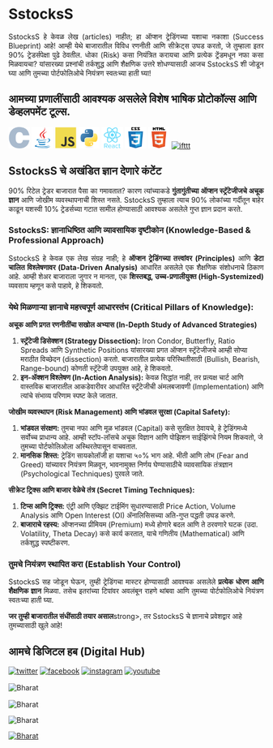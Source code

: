 <h1>SstocksS</h1>
<p style="text-align: justify;">SstocksS हे केवळ लेख (articles) नाहीत; हा ऑप्शन ट्रेडिंगच्या यशाचा नकाशा (Success Blueprint) आहे! आम्ही येथे बाजारातील विविध रणनीती आणि सीक्रेट्स उघड करतो, जे तुम्हाला इतर 90% ट्रेडर्सपेक्षा पुढे ठेवतील. धोका (Risk) कसा नियंत्रित करायचा आणि प्रत्येक ट्रेंडमधून नफा कसा मिळवायचा? यांसारख्या प्रश्नांची तर्कशुद्ध आणि शैक्षणिक उत्तरे शोधण्यासाठी आजच SstocksS शी जोडून घ्या आणि तुमच्या पोर्टफोलिओचे नियंत्रण स्वतःच्या हाती घ्या!</p>
<h2>आमच्या प्रणालींसाठी आवश्यक असलेले विशेष भाषिक प्रोटोकॉल्स आणि डेव्हलपमेंट टूल्स.</h2>
<p><a target="_blank" href="https://raw.githubusercontent.com/devicons/devicon/master/icons/c/c-original.svg" style="display: inline-block;"><img src="https://raw.githubusercontent.com/devicons/devicon/master/icons/c/c-original.svg" alt="c" width="42" height="42" /></a>
<a target="_blank" href="https://raw.githubusercontent.com/devicons/devicon/master/icons/java/java-original.svg" style="display: inline-block;"><img src="https://raw.githubusercontent.com/devicons/devicon/master/icons/java/java-original.svg" alt="java" width="42" height="42" /></a>
<a target="_blank" href="https://raw.githubusercontent.com/devicons/devicon/master/icons/javascript/javascript-original.svg" style="display: inline-block;"><img src="https://raw.githubusercontent.com/devicons/devicon/master/icons/javascript/javascript-original.svg" alt="javascript" width="42" height="42" /></a>
<a target="_blank" href="https://raw.githubusercontent.com/devicons/devicon/master/icons/python/python-original.svg" style="display: inline-block;"><img src="https://raw.githubusercontent.com/devicons/devicon/master/icons/python/python-original.svg" alt="python" width="42" height="42" /></a>
<a target="_blank" href="https://raw.githubusercontent.com/devicons/devicon/master/icons/react/react-original-wordmark.svg" style="display: inline-block;"><img src="https://raw.githubusercontent.com/devicons/devicon/master/icons/react/react-original-wordmark.svg" alt="react" width="42" height="42" /></a>
<a target="_blank" href="https://raw.githubusercontent.com/devicons/devicon/master/icons/css3/css3-original-wordmark.svg" style="display: inline-block;"><img src="https://raw.githubusercontent.com/devicons/devicon/master/icons/css3/css3-original-wordmark.svg" alt="css3" width="42" height="42" /></a>
<a target="_blank" href="https://raw.githubusercontent.com/devicons/devicon/master/icons/html5/html5-original-wordmark.svg" style="display: inline-block;"><img src="https://raw.githubusercontent.com/devicons/devicon/master/icons/html5/html5-original-wordmark.svg" alt="html5" width="42" height="42" /></a>
<a target="_blank" href="https://www.vectorlogo.zone/logos/ifttt/ifttt-ar21.svg" style="display: inline-block;"><img src="https://www.vectorlogo.zone/logos/ifttt/ifttt-ar21.svg" alt="ifttt" width="42" height="42" /></a></p>
<h2>SstocksS चे अखंडित ज्ञान देणारे कंटेंट</h2>
<p style="text-align: justify;">90% रिटेल ट्रेडर बाजारात पैसा का गमावतात? कारण त्यांच्याकडे <strong>गुंतागुंतीच्या ऑप्शन स्ट्रॅटेजीजचे अचूक ज्ञान</strong> आणि जोखीम व्यवस्थापनाची शिस्त नसते. SstocksS तुम्हाला त्याच 90% लोकांच्या गर्दीतून बाहेर काढून यशस्वी 10% ट्रेडर्सच्या गटात सामील होण्यासाठी आवश्यक असलेले गुप्त ज्ञान प्रदान करते.</p>
<h3>SstocksS: ज्ञानाधिष्ठित आणि व्यावसायिक दृष्टीकोन (Knowledge-Based & Professional Approach)</h3>
<p style="text-align: justify;">SstocksS हे केवळ एक लेख संग्रह नाही; हे <strong>ऑप्शन ट्रेडिंगच्या तत्त्वांवर (Principles)</strong> आणि <strong>डेटा चालित विश्लेषणावर (Data-Driven Analysis)</strong> आधारित असलेले एक शैक्षणिक संशोधनाचे ठिकाण आहे. आम्ही शेअर बाजाराला जुगार न मानता, एक <strong>शिस्तबद्ध, उच्च-प्रणालीयुक्त (High-Systemized)</strong> व्यवसाय म्हणून कसे पाहावे, हे शिकवतो.</p>
<h3>येथे मिळणाऱ्या ज्ञानाचे महत्त्वपूर्ण आधारस्तंभ (Critical Pillars of Knowledge):</h3>
<strong>अचूक आणि प्रगत रणनीतींचा सखोल अभ्यास (In-Depth Study of Advanced Strategies)</strong>
<ol class="box-numbers">
  <li><strong>स्ट्रॅटेजी डिसेक्शन (Strategy Dissection):</strong> Iron Condor, Butterfly, Ratio Spreads आणि Synthetic Positions यांसारख्या प्रगत ऑप्शन स्ट्रॅटेजीजचे आम्ही सोप्या मराठीत विच्छेदन (dissection) करतो. बाजारातील प्रत्येक परिस्थितीसाठी (Bullish, Bearish, Range-bound) कोणती स्ट्रॅटेजी उपयुक्त आहे, हे शिकवतो.</li>
  <li><strong>इन-ॲक्शन विश्लेषण (In-Action Analysis):</strong> केवळ सिद्धांत नाही, तर प्रत्यक्ष चार्ट आणि वास्तविक बाजारातील आकडेवारीवर आधारित स्ट्रॅटेजीची अंमलबजावणी (Implementation) आणि त्यांचे संभाव्य परिणाम स्पष्ट केले जातात.</li>
</ol>
<strong>जोखीम व्यवस्थापन (Risk Management) आणि भांडवल सुरक्षा (Capital Safety):</strong>
<ol class="box-numbers">
  <li><strong>भांडवल संरक्षण:</strong> तुमचा नफा आणि मूळ भांडवल (Capital) कसे सुरक्षित ठेवायचे, हे ट्रेडिंगमध्ये सर्वोच्च प्राधान्य आहे. आम्ही स्टॉप-लॉसचे अचूक विज्ञान आणि पोझिशन साईझिंगचे नियम शिकवतो, जे तुमच्या पोर्टफोलिओला अस्थिरतेपासून वाचवतात.</li>
  <li><strong>मानसिक शिस्त:</strong> ट्रेडिंग सायकोलॉजी हा यशाचा ५०% भाग आहे. भीती आणि लोभ (Fear and Greed) यांच्यावर नियंत्रण मिळवून, भावनामुक्त निर्णय घेण्यासाठीचे व्यावसायिक तंत्रज्ञान (Psychological Techniques) पुरवले जाते.</li>
</ol>
<strong>सीक्रेट ट्रिक्स आणि बाजार वेळेचे तंत्र (Secret Timing Techniques):</strong>
<ol>
   <li><strong>टिप्स आणि ट्रिक्स:</strong> एंट्री आणि एक्झिट टाईमिंग सुधारण्यासाठी Price Action, Volume Analysis आणि Open Interest (OI) ॲनालिसिसच्या अति-गुप्त पद्धती उघड करणे.</li>
    <li><strong>बाजाराचे रहस्य:</strong> ऑप्शनच्या प्रीमियम (Premium) मध्ये होणारे बदल आणि ते ठरवणारे घटक (उदा. Volatility, Theta Decay) कसे कार्य करतात, याचे गणितीय (Mathematical) आणि तर्कशुद्ध स्पष्टीकरण.</li>
</ol>
<h3>तुमचे नियंत्रण स्थापित करा (Establish Your Control)</h3>
<p style="text-align: justify;">SstocksS सह जोडून घेऊन, तुम्ही ट्रेडिंगचा मास्टर होण्यासाठी आवश्यक असलेले <strong>प्रत्येक धोरण आणि शैक्षणिक ज्ञान</strong> मिळवा. तसेच इतरांच्या टिपांवर अवलंबून राहणे थांबवा आणि तुमच्या पोर्टफोलिओचे नियंत्रण स्वतःच्या हाती घ्या.</p>
<p><strong>जर तुम्ही बाजारातील संधींसाठी तयार असाल</strong>strong>, तर SstocksS चे ज्ञानाचे प्रवेशद्वार आहे तुमच्यासाठी खुले आहे!</p>
<h2>आमचे डिजिटल हब (Digital Hub)</h2>
<p><a target="_blank" href="https://x.com/@social_sstockss" style="display: inline-block;"><img src="https://img.shields.io/badge/twitter-x?style=for-the-badge&logo=x&logoColor=white&color=%230f1419" alt="twitter" /></a>
<a target="_blank" href="https://www.facebook.com/bharatfacebook" style="display: inline-block;"><img src="https://img.shields.io/badge/facebook-logo?style=for-the-badge&logo=facebook&logoColor=white&color=%230866ff" alt="facebook" /></a>
<a target="_blank" href="https://www.instagram.com/bharatinstagram" style="display: inline-block;"><img src="https://img.shields.io/badge/instagram-logo?style=for-the-badge&logo=instagram&logoColor=white&color=%23F35369" alt="instagram" /></a>
<a target="_blank" href="https://www.youtube.com/bharat369" style="display: inline-block;"><img src="https://img.shields.io/badge/youtube-logo?style=for-the-badge&logo=youtube&logoColor=white&color=%23cc0000" alt="youtube" /></a></p>
<p><img align="center" src="https://github-readme-stats.vercel.app/api?username=Bharat&show_icons=true&locale=en" alt="Bharat" /></p>
<p><img align="center" src="https://github-readme-streak-stats.herokuapp.com/?user=Bharat&" alt="Bharat" /></p>
<p><img src="https://github-readme-stats.vercel.app/api/top-langs?username=Bharat&show_icons=true&locale=en&layout=compact" alt="Bharat" /></p>
<p><a href="https://github.com/ryo-ma/github-profile-trophy"><img src="https://github-profile-trophy.vercel.app/?username=Bharat" alt="Bharat" /></a></p>
